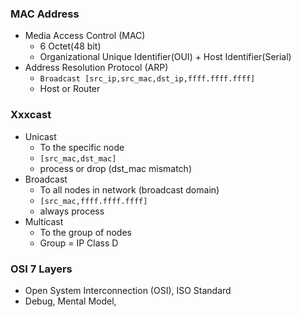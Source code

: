 
### MAC Address
* Media Access Control (MAC)
	* 6 Octet(48 bit)
	* Organizational Unique Identifier(OUI) + Host Identifier(Serial)
* Address Resolution Protocol (ARP)
	* `Broadcast [src_ip,src_mac,dst_ip,ffff.ffff.ffff]`
	* Host or Router
### Xxxcast
* Unicast
	* To the specific node
	* `[src_mac,dst_mac]`
	* process or drop (dst_mac mismatch)
* Broadcast
	* To all nodes in network (broadcast domain)
	* `[src_mac,ffff.ffff.ffff]`
	* always process
* Multicast
	* To the group of nodes
	* Group = IP Class D
### OSI 7 Layers
* Open System Interconnection (OSI), ISO Standard
* Debug, Mental Model, 